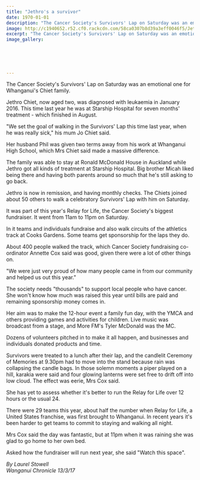 ```yaml
---
title: "Jethro's a survivor"
date: 1970-01-01
description: "The Cancer Society's Survivors' Lap on Saturday was an emotional one for Whanganui's Chiet family..."
image: http://c1940652.r52.cf0.rackcdn.com/58ca0307b8d39a3eff0046f5/Jethro-Chiet-a-survivor.jpg
excerpt: "The Cancer Society's Survivors' Lap on Saturday was an emotional one for Whanganui's Chiet family."
image_gallery:
    
    
    
    
    
---
```


<p>The Cancer Society's Survivors' Lap on Saturday was an emotional one for Whanganui's Chiet family.</p>
<p>Jethro Chiet, now aged two, was diagnosed with leukaemia in January 2016. This time last year he was at Starship Hospital for seven months' treatment - which finished in August.</p>
<p>"We set the goal of walking in the Survivors' Lap this time last year, when he was really sick," his mum Jo Chiet said.</p>
<p>Her husband Phil was given two terms away from his work at Whanganui High School, which Mrs Chiet said made a massive difference.</p>
<p>The family was able to stay at Ronald McDonald House in Auckland while Jethro got all kinds of treatment at Starship Hospital. Big brother Micah liked being there and having both parents around so much that he's still asking to go back.</p>
<p>Jethro is now in remission, and having monthly checks. The Chiets joined about 50 others to walk a celebratory Survivors' Lap with him on Saturday.</p>
<p>It was part of this year's Relay for Life, the Cancer Society's biggest fundraiser. It went from 11am to 11pm on Saturday.</p>
<p>In it teams and individuals fundraise and also walk circuits of the athletics track at Cooks Gardens. Some teams get sponsorship for the laps they do.</p>
<p>About 400 people walked the track, which Cancer Society fundraising co-ordinator Annette Cox said was good, given there were a lot of other things on.</p>
<p>"We were just very proud of how many people came in from our community and helped us out this year."</p>
<p>The society needs "thousands" to support local people who have cancer. She won't know how much was raised this year until bills are paid and remaining sponsorship money comes in.</p>
<p>Her aim was to make the 12-hour event a family fun day, with the YMCA and others providing games and activities for children. Live music was broadcast from a stage, and More FM's Tyler McDonald was the MC.</p>
<p>Dozens of volunteers pitched in to make it all happen, and businesses and individuals donated products and time.</p>
<p>Survivors were treated to a lunch after their lap, and the candlelit Ceremony of Memories at 9.30pm had to move into the stand because rain was collapsing the candle bags. In those solemn moments a piper played on a hill, karakia were said and four glowing lanterns were set free to drift off into low cloud. The effect was eerie, Mrs Cox said.</p>
<p>She has yet to assess whether it's better to run the Relay for Life over 12 hours or the usual 24.</p>
<p>There were 29 teams this year, about half the number when Relay for Life, a United States franchise, was first brought to Whanganui. In recent years it's been harder to get teams to commit to staying and walking all night.</p>
<p>Mrs Cox said the day was fantastic, but at 11pm when it was raining she was glad to go home to her own bed.</p>
<p>Asked how the fundraiser will run next year, she said "Watch this space".</p>
<div class="detailsLarge articleEmailLink">
<p class="writtenBy"><em>By Laurel Stowell</em><br /><em>Wanganui Chronicle 13/3/17&nbsp;</em></p>
</div>


